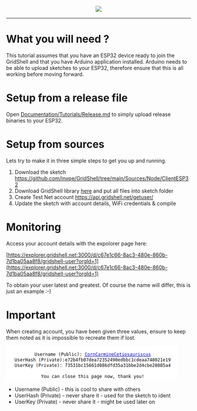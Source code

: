 <p align="center">
<img src=https://gridshl.files.wordpress.com/2022/06/img_3487.png>
</p>  

----------------

# What you will need ?
This tutorial assumes that you have an ESP32 device ready to join the GridShell and that you have Arduino application installed.
Arduino needs to be able to upload sketches to your ESP32, therefore ensure that this is all working before moving forward.

# Setup from a release file
Open [Documentation/Tutorials/Release.md](https://github.com/invpe/GridShell/blob/main/Documentation/Tutorials/Release.md) to simply upload release binaries to your ESP32.

# Setup from sources
Lets try to make it in three simple steps to get you up and running.

1. Download the sketch https://github.com/invpe/GridShell/tree/main/Sources/Node/ClientESP32
2. Download GridShell library [here](https://github.com/invpe/GridShell/tree/main/Sources/GridShell) and put all files into sketch folder
3. Create Test Net account https://api.gridshell.net/getuser/
4. Update the sketch with account details, WiFi credentials & compile 

# Monitoring
Access your account details with the expolorer page here:

[https://explorer.gridshell.net:3000/d/c67e1c66-8ac3-480e-860b-7d1ba05aa8f8/gridshell-user?orgId=1](https://explorer.gridshell.net:3000/d/c67e1c66-8ac3-480e-860b-7d1ba05aa8f8/gridshell-user?orgId=1)



To obtain your user latest and greatest.
Of course the name will differ, this is just an example :-)

# Important
When creating account, you have been given three values, ensure to keep them noted
as it is impossible to recreate them if lost.

![Account](https://github.com/invpe/GridShell/blob/main/Resources/Tut6A.png?raw=true)

* Username (Public) - this is cool to share with others
* UserHash (Private) - never share it - used for the sketch to ident
* UserKey (Private) - never share it - might be used later on
